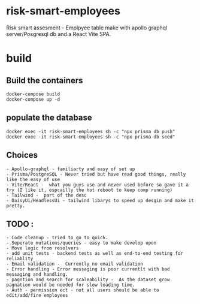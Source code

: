# risk-smart-employees
Risk smart assesment -  Emplpyee table make with apollo graphql server/Posgresql db and a React Vite SPA.

# build 
## Build the containers
    docker-compose build
    docker-compose up -d 

## populate the database
    docker exec -it risk-smart-employees sh -c "npx prisma db push"
    docker exec -it risk-smart-employees sh -c "npx prisma db seed"
    
## Choices
    - Apollo-graphql - familiarty and easy of set up
    - Prisma/PostgreSQL - Never tried but have read good things, really like the easy of use
    - Vite/React -  what you guys use and never used before so gave it a try (I like it, espcailly the hot reboot to keep comp running)
    - Tailwind -  part of the desc
    - DaisyUi/HeadlessUi - tailwind libarys to speed up desgin and make it pretty.

## TODO : 
    - Code cleanup - tried to go to quick.
    - Seperate mutations/queries - easy to make develop upon
    - Move logic from resolvers
    - add unit tests - backend tests as well as end-to-end testing for reliablity
    - Email validation -  Currently no email validation
    - Error handling - Error messaging is poor currentlt with bad messaging and handling.
    - pagntion and search for scaleability -  As the dataset grow pagnation would be needed for slow loading time.
    - Auth - permission ect - not all users should be able to edit/add/fire employees
